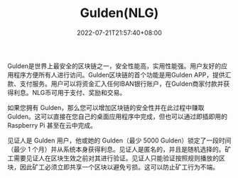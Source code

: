 ﻿---
weight: 
title: "Gulden(NLG)"
description: "Gulden是世界上最安全的区块链之一，安全性能高，实用性能强"
date: 2022-07-21T21:57:40+08:00
lastmod: 2022-07-21T16:45:40+08:00
draft: false
authors: ["seven"]
featuredImage: "guldennlg.webp"
link: "https://gulden.com/"
tags: ["数字代币","Gulden(NLG)"]
categories: ["navigation"]
navigation: ["数字代币"]
lightgallery: true
toc: true
pinned: false
recommend: false
recommend1: false
---
Gulden是世界上最安全的区块链之一，安全性能高，实用性能强。用户友好的应用程序方便所有人进行访问。Gulden区块链的首个功能是用Gulden APP，提供汇款、支付服务。用户可以将资金汇入任何IBAN银行账户，在Gulden商家付款并获得利息。NLG币可用于支付、奖励和交易。

如果您拥有 Gulden，那么您可以增加区块链的安全性并在此过程中赚取 Gulden。这可以直接在您自己的桌面应用程序中完成，但也可以通过即插即用的 Raspberry Pi 甚至在云中完成。

见证人是 Gulden 用户，他或她的 Gulden（最少 5000 Gulden）锁定了一段时间（最少 1 个月）并从系统本身获得利息。见证人是匿名的，并且是随机选择的。矿工需要见证人在区块生效之前对其进行验证。见证人只能验证按照规则播放的区块，因此矿工必须立即共享一个区块以避免亏损。这可以防止矿工行为不端。